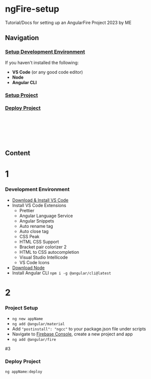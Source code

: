 # ngFire-setup
Tutorial/Docs for setting up an AngularFire Project 2023 by ME

## Navigation
### [Setup Development Environment](#1)
If you haven't installed the following:
- __VS Code__ (or any good code editor)
- __Node__
- __Angular CLI__

### [Setup Project](#2)

### [Deploy Project](#3)

&nbsp;

&nbsp;

&nbsp;

## Content
# 1
### Development Environment 
- [Download & Install VS Code](https://code.visualstudio.com/download)
- Install VS Code Extensions
  - Prettier
  - Angular Language Service
  - Angular Snippets
  - Auto rename tag
  - Auto close tag
  - CSS Peak
  - HTML CSS Support
  - Bracket pair colorizer 2
  - HTML to CSS autocompletion
  - Visual Studio Intellicode
  - VS Code Icons
- [Download Node](https://nodejs.org/pt-br/download)
- Install Angular CLI `npm i -g @angular/cli@latest`

# 2
### Project Setup
-  `ng new appName`
-  `ng add @angular/material`
-  Add `"postinstall": "ngcc"` to your package.json file under scripts
-  Navigate to [Firebase Console](https://console.firebase.com), create a new project and app
-  `ng add @angular/fire` 

#3
### Deploy Project
`ng appName:deploy`
